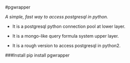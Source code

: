#pgwrapper

*A simple, fast way to access postgresql in python.*


* It is a postgresql python connection pool at lower layer.

* It is a mongo-like query formula system upper layer.

* It is a rough version to access postgresql in python2.


###Install
pip install pgwrapper
